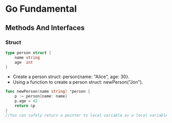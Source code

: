 # Go Fundamental  

## Methods And Interfaces  

### Struct  
```go
type person struct {
    name string
    age  int
}
```
* Create a person struct: person{name: "Alice", age: 30}.  
* Using a function to create a person struct: newPerson("Jon").    
```go
func newPerson(name string) *person {
    p := person{name: name}
    p.age = 42
    return &p
}
//You can safely return a pointer to local variable as a local variable will survive the scope of the function.
```